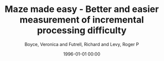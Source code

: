---
layout: post
title: Maze made easy - Better and easier measurement of incremental processing difficulty

date: 1996-01-01 00:00
author: Boyce, Veronica and Futrell, Richard and Levy, Roger P
journal: Journal of Memory and Language

year: 2020
---